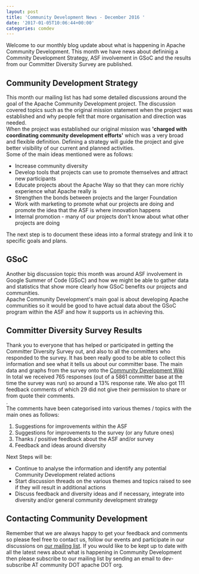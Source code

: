 ```yaml
---
layout: post
title: 'Community Development News - December 2016 '
date: '2017-01-05T10:06:44+00:00'
categories: comdev
---
```

Welcome to our monthly blog update about what is happening in Apache Community Development. This month we have news about defininig a Commnity Development Strategy, ASF involvement in GSoC and the results from our Committer Diversity Survey are published.  <br /> 
  <h2>Community Development Strategy</h2> 
 This month our mailing list has had some detailed discussions around the goal of the Apache Community Development project. The discussion covered topics such as the original mission statement when the project was established and why people felt that more organisation and direction was needed.
<br /> 
When the project was established our original mission was <strong>'charged with coordinating community development efforts'</strong> which was a very broad and flexible definition. Defining a strategy will guide the project and give better visibility of our current and planned activities.<br />  
Some of the main ideas mentioned were as follows:       
  
  <ul> 
    <li> Increase community diversity</li> 
    <li>Develop tools that projects can use to promote themselves and attract new participants</li> 
    <li>Educate projects about the Apache Way so that they can more richly experience what Apache really is</li> 
    <li> Strengthen the bonds between projects and the larger Foundation</li> 
    <li>Work with marketing to promote what our projects are doing and promote the idea that the ASF is where innovation happens</li> 
    <li>Internal promotion - many of our projects don't know about what other projects are doing</li> 
  </ul> 
The next step is to document these ideas into a formal strategy and link it to specific goals and plans.      
  
  <h2>GSoC</h2>
Another big discussion topic this month was around ASF involvement in Google Summer of Code (GSoC) and how we might be able to gather data and statistics that show more clearly how GSoC benefits our projects and communities. <br />
Apache Community Development's main goal is about developing Apache communities so it would be good to have actual data about the GSoC program within the ASF and how it supports us in achieving this.           
  
  <h2>Committer Diversity Survey Results</h2>
Thank you to everyone that has helped or participated in getting the Committer Diversity Survey out, and also to all the committers who responded to the survey. It has been really good to be able to collect this information and see what it tells us about our committer base.  
The main data and graphs from the survey onto the <a href="https://s.apache.org/yHON">Community Development Wiki</a> <br />
In total we received 765 responses (out of a 5861 committer base at the time the survey was run) so around a 13% response rate. We also got 111 feedback comments of which 29 did not give their permission to share or from quote their comments.   <br />.   <br />
The comments have been categorised into various themes / topics with the main ones as follows:            
  
  <ol> 
    <li>Suggestions for improvements within the ASF</li> 
    <li>Suggestions for improvements to the survey (or any future ones)</li> 
    <li>Thanks / positive feedback about the ASF and/or survey</li> 
    <li>Feedback and ideas around diversity</li> 
  </ol>
Next Steps will be: <br /> 
  <ul> 
    <li>  Continue to analyse the information and identify any potential  Community Development related actions</li> 
    <li>Start discussion threads on the various themes and topics raised to see if they will result in additional actions</li> 
    <li>Discuss feedback and diversity ideas and if necessary, integrate into diversity and/or general community development strategy</li> 
  </ul> 
  <h2>Contacting Community Development</h2>
Remember that we are always happy to get your feedback and comments so  please feel free to contact us, follow our events and participate in our discussions on <a href="https://s.apache.org/qdrd">our mailing list</a>. If you would like to be kept up to date with all the latest news about what is happening in Community Development then please subscribe to our mailing list by sending an email to dev-subscribe AT community DOT apache DOT org.
